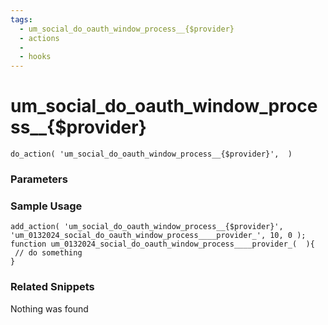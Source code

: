 ```yaml
---
tags: 
  - um_social_do_oauth_window_process__{$provider}
  - actions
  - 
  - hooks
---
```

# um\_social\_do\_oauth\_window\_process\_\_{$provider}

``` php:no-line-numbers
do_action( 'um_social_do_oauth_window_process__{$provider}',  )
```
<div class='hook-sep'></div>

### Parameters

<div class='hook-sep'></div>



### Sample Usage

``` php:no-line-numbers
add_action( 'um_social_do_oauth_window_process__{$provider}', 'um_0132024_social_do_oauth_window_process____provider_', 10, 0 );
function um_0132024_social_do_oauth_window_process____provider_(  ){
 // do something
}
```
<div class='hook-sep'></div>



### Related Snippets

Nothing was found

